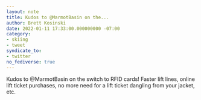 ```yaml
---
layout: note
title: Kudos to @MarmotBasin on the...
author: Brett Kosinski
date: 2022-01-11 17:33:00.000000000 -07:00
category:
- skiing
- tweet
syndicate_to:
- twitter
no_fediverse: true
---
```

Kudos to @MarmotBasin on the switch to RFID cards! Faster lift lines, online lift ticket purchases, no more need for a lift ticket dangling from your jacket, etc.